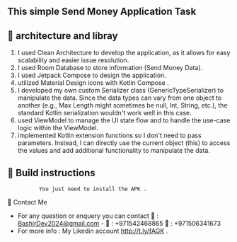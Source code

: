 ##   This simple Send Money Application Task




## 💚 architecture and libray
 

1. I used Clean Architecture to develop the application, as it allows for easy scalability and easier issue resolution.
2. I used Room Database to store information (Send Money Data).
3. I used Jetpack Compose to design the application.
4. utilized Material Design icons with Kotlin Compose .
5. I developed my own custom Serializer class (GenericTypeSerializer) to manipulate the data. Since the data types can vary from one object to another (e.g., Max Length might sometimes be null, Int, String, etc.), the standard Kotlin serialization wouldn't work well in this case.
6. used ViewModel to manage the UI state flow and to handle the use-case logic within the ViewModel.
7. implemented Kotlin extension functions so I don't need to pass parameters. Instead, I can directly use the current object (this) to access the values and add additional functionality to manipulate the data.	
	
##  💚 Build instructions


			  You just need to install the APK .
		
	

💚 Contact Me

- For any question or enquery you can contact 📨 : BashirDev2024@gmail.com - 📳 : +971542468865 💬 : +971506341673
- For more info : My Likedin account http://t.ly/fAGK .
